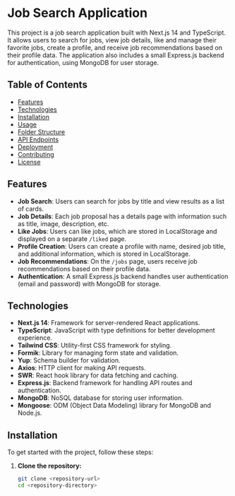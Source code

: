 # Job Search Application

This project is a job search application built with Next.js 14 and TypeScript. It allows users to search for jobs, view job details, like and manage their favorite jobs, create a profile, and receive job recommendations based on their profile data. The application also includes a small Express.js backend for authentication, using MongoDB for user storage.

## Table of Contents

- [Features](#features)
- [Technologies](#technologies)
- [Installation](#installation)
- [Usage](#usage)
- [Folder Structure](#folder-structure)
- [API Endpoints](#api-endpoints)
- [Deployment](#deployment)
- [Contributing](#contributing)
- [License](#license)

## Features

- **Job Search**: Users can search for jobs by title and view results as a list of cards.
- **Job Details**: Each job proposal has a details page with information such as title, image, description, etc.
- **Like Jobs**: Users can like jobs, which are stored in LocalStorage and displayed on a separate `/liked` page.
- **Profile Creation**: Users can create a profile with name, desired job title, and additional information, which is stored in LocalStorage.
- **Job Recommendations**: On the `/jobs` page, users receive job recommendations based on their profile data.
- **Authentication**: A small Express.js backend handles user authentication (email and password) with MongoDB for storage.

## Technologies

- **Next.js 14**: Framework for server-rendered React applications.
- **TypeScript**: JavaScript with type definitions for better development experience.
- **Tailwind CSS**: Utility-first CSS framework for styling.
- **Formik**: Library for managing form state and validation.
- **Yup**: Schema builder for validation.
- **Axios**: HTTP client for making API requests.
- **SWR**: React hook library for data fetching and caching.
- **Express.js**: Backend framework for handling API routes and authentication.
- **MongoDB**: NoSQL database for storing user information.
- **Mongoose**: ODM (Object Data Modeling) library for MongoDB and Node.js.

## Installation

To get started with the project, follow these steps:

1. **Clone the repository:**
   ```bash
   git clone <repository-url>
   cd <repository-directory>
